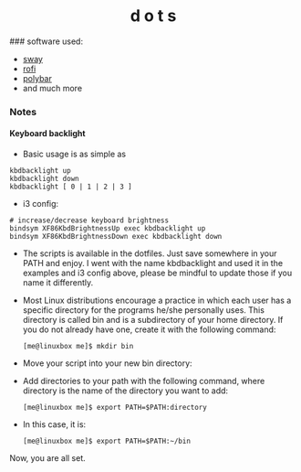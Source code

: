 <div align="center">
  <h1>d o t s</h1>
</div>
### software used:

* [sway](https://github.com/Airblader/i3)
* [rofi](https://github.com/davatorium/rofi)
* [polybar](https://github.com/polybar/polybar)
* and much more

### Notes
#### Keyboard backlight
- Basic usage is as simple as

```
kbdbacklight up
kbdbacklight down
kbdbacklight [ 0 | 1 | 2 | 3 ]
```

- i3 config:
```
# increase/decrease keyboard brightness
bindsym XF86KbdBrightnessUp exec kbdbacklight up
bindsym XF86KbdBrightnessDown exec kbdbacklight down 
```
- The scripts is available in the dotfiles. Just save somewhere in your PATH and enjoy. I went with the name kbdbacklight and used it in the examples and i3 config above, please be mindful to update those if you name it differently.

- Most Linux distributions encourage a practice in which each user has a specific directory for the programs he/she personally uses. This directory is called bin and is a subdirectory of your home directory. If you do not already have one, create it with the following command:

  `[me@linuxbox me]$ mkdir bin`

- Move your script into your new bin directory:

- Add directories to your path with the following command, where directory is the name of the directory you want to add:

  `[me@linuxbox me]$ export PATH=$PATH:directory`

- In this case, it is:

  `[me@linuxbox me]$ export PATH=$PATH:~/bin`

Now, you are all set.

